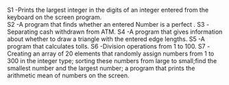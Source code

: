 S1 -Prints the largest integer in the digits of an integer entered from the keyboard on the screen
program.<br>
S2 -A program that finds whether an entered Number is a perfect .
S3 -Separating cash withdrawn from ATM.
S4 -A program that gives information about whether to draw a triangle with the entered edge lengths.
S5 -A program that calculates tolls.
S6 -Division operations from 1 to 100.
S7 -Creating an array of 20 elements that randomly assign numbers from 1 to 300 in the integer type;
sorting these numbers from large to small;find the smallest number and the largest number;
a program that prints the arithmetic mean of numbers on the screen.
